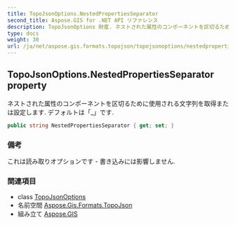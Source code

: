 ```yaml
---
title: TopoJsonOptions.NestedPropertiesSeparator
second_title: Aspose.GIS for .NET API リファレンス
description: TopoJsonOptions 財産. ネストされた属性のコンポーネントを区切るために使用される文字列を取得または設定します. デフォルトは_です.
type: docs
weight: 30
url: /ja/net/aspose.gis.formats.topojson/topojsonoptions/nestedpropertiesseparator/
---
```

## TopoJsonOptions.NestedPropertiesSeparator property

ネストされた属性のコンポーネントを区切るために使用される文字列を取得または設定します. デフォルトは「_」です.

```csharp
public string NestedPropertiesSeparator { get; set; }
```

### 備考

これは読み取りオプションです - 書き込みには影響しません.

### 関連項目

* class [TopoJsonOptions](../)
* 名前空間 [Aspose.Gis.Formats.TopoJson](../../topojsonoptions/)
* 組み立て [Aspose.GIS](../../../)


